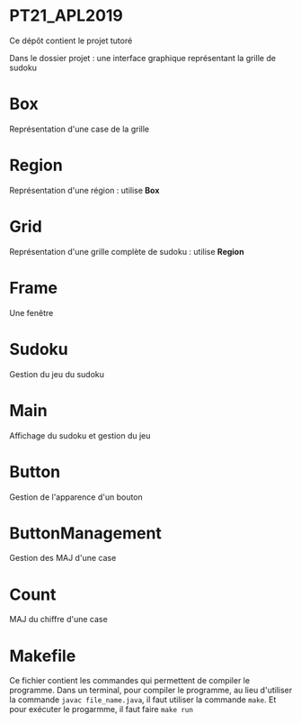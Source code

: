 # PT21_APL2019

Ce dépôt contient le projet tutoré

Dans le dossier projet : une interface graphique représentant la grille de sudoku

# Box

Représentation d'une case de la grille

# Region

Représentation d'une région : utilise **Box**

# Grid

Représentation d'une grille complète de sudoku : utilise **Region**

# Frame

Une fenêtre

# Sudoku

Gestion du jeu du sudoku

# Main

Affichage du sudoku et gestion du jeu

# Button

Gestion de l'apparence d'un bouton

# ButtonManagement

Gestion des MAJ d'une case

# Count

MAJ du chiffre d'une case

# Makefile
Ce fichier contient les commandes qui permettent de compiler le programme.
Dans un terminal, pour compiler le programme, au lieu d'utiliser la commande `javac file_name.java`, il faut utiliser la commande `make`.
Et pour exécuter le progarmme, il faut faire `make run`
  

